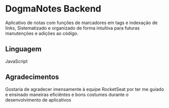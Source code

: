 # DogmaNotes Backend

Aplicativo de notas com funções de marcadores em tags e indexação de links, Sistematizado e organizado de forma intuítiva para futuras manutenções e adições ao código.

## Linguagem

JavaScript

## Agradecimentos

Gostaria de agradecer imensamente à equipe RocketSeat por ter me guiado 
e ensinado maneiras eficiêntes e bons costumes durante o desenvolvimento 
de aplicativos
